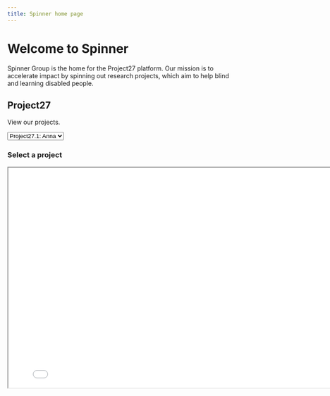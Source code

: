 ```yaml
---
title: Spinner home page
---
```


# Welcome to Spinner

Spinner Group is the home for the Project27 platform. Our mission is to accelerate impact by spinning out research projects, which aim to help blind and learning disabled people.

## Project27

View our projects.


<select onchange="handleChange(this)">
<option value="{{ '/project-Anna.html' | prepend: site.baseurl }}" label="Project27.1: Anna">Project27.1: Anna</option>
<option value="{{ '/project-Olli.html' | prepend: site.baseurl }}" label="Project27.2: Olli">Project27.2: Olli</option>
</select>

<h3 id="frame-heading">Select a project</h3>

<iframe src="{{ '/project-Anna.html' | prepend: site.baseurl }}" title="Project gallery" id="iframe-id" height="500" width="800"></iframe>

<!--script for select pop-up -->
<script defer src="{{ '/pop-up.js' | prepend: site.baseurl }}"></script>